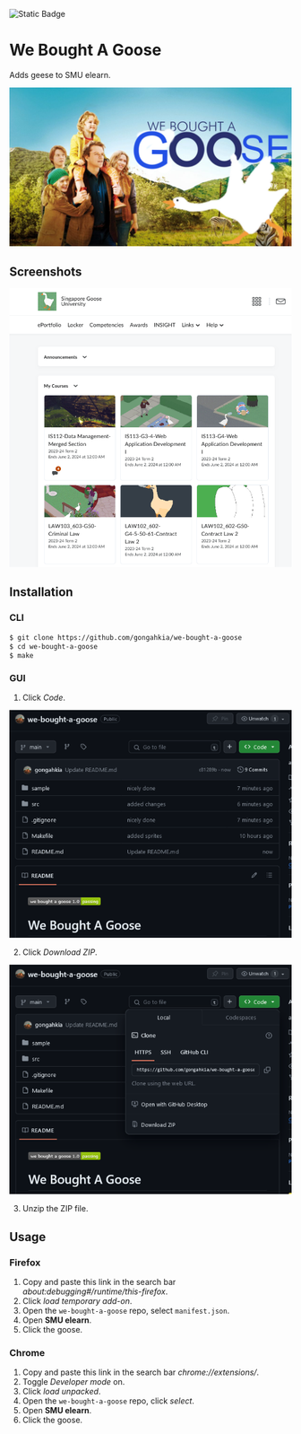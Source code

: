 ![Static Badge](https://img.shields.io/badge/we_bought_a_goose_1.0-passing-green)

# We Bought A Goose

Adds geese to SMU elearn.

![](sample/we-bought-a-goose.jpg)

## Screenshots

![](sample/we-bought-a-goose-usage.png)

## Installation

### CLI

```console
$ git clone https://github.com/gongahkia/we-bought-a-goose
$ cd we-bought-a-goose
$ make
```

### GUI

1. Click *Code*.

![](sample/goose-installation-1.png)

2. Click *Download ZIP*.

![](sample/goose-installation-2.png)

3. Unzip the ZIP file.

## Usage

### Firefox

1. Copy and paste this link in the search bar *about:debugging#/runtime/this-firefox*.
2. Click *load temporary add-on*.
3. Open the `we-bought-a-goose` repo, select `manifest.json`.
4. Open **SMU elearn**.
5. Click the goose.

### Chrome

1. Copy and paste this link in the search bar *chrome://extensions/*.
2. Toggle *Developer mode* on.
3. Click *load unpacked*.
4. Open the `we-bought-a-goose` repo, click *select*.
5. Open **SMU elearn**.
6. Click the goose.
